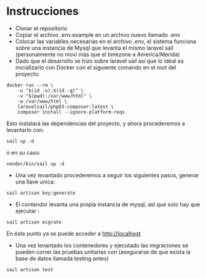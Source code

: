 # Instrucciones

- Clonar el repositorio
- Copiar el archivo .env.example en un archivo nuevo llamado .env
- Colocar las variables necesarias en el archivo .env, el sistema funciona sobre una instancia de Mysql que levanta el mismo laravel sail (personalmente no moví más que el timezone a America/Merida)
- Dado que el desarrollo se hizo sobre laravel sail así que lo ideal es inicializarlo con Docker con el siguiente comando en el root del proyecto:
```
docker run --rm \
    -u "$(id -u):$(id -g)" \
    -v "$(pwd):/var/www/html" \
    -w /var/www/html \
    laravelsail/php83-composer:latest \
    composer install --ignore-platform-reqs
```
Esto instalará las dependencias del proyecto, y ahora procederemos a levantarlo con:

```
sail up -d
```
o en su caso:

```
vendor/bin/sail up -d 
```
- Una vez levantado procederemos a seguir los siguientes pasos, generar una llave unica:
```
sail artisan key:generate
```
- El contendor levanta una propia instancia de mysql, así que solo hay que  ejecutar :

```
sail artisan migrate
```
En éste punto ya se puede acceder a [http://localhost](http://localhost/login)

- Una vez levantado los contenedores y ejecutado las migraciones se pueden correr las pruebas unitarias con (asegurarse de que exista la base de datos llamada testing antes)

```
sail artisan test
```
